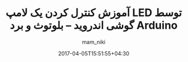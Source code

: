 ---
title: آموزش کنترل کردن یک لامپ LED توسط گوشی اندروید – بلوتوث و برد Arduino 
image: images/post_3_arduinoBluetoothLed/LED-600x450.gif
description: آموزش اتوماتیک سازی منازل با اپلیکیشن اندرویدی و برد Arduino و ماژول
  بلوتوث به همراه سورس کد برنامه
date: 2017-04-05T15:51:55+04:30
author: mam_niki
tags:
- android
- arduino
- iot
categories:
- سخت افزار

---